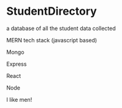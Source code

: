 # StudentDirectory

a database of all the student data collected

MERN tech stack (javascript based)

Mongo

Express

React

Node

I like men!
